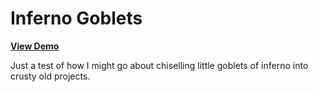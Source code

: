 # Inferno Goblets

**[View Demo](https://inferno-goblets.netlify.com/)**

Just a test of how I might go about chiselling little goblets of inferno into crusty old projects.
